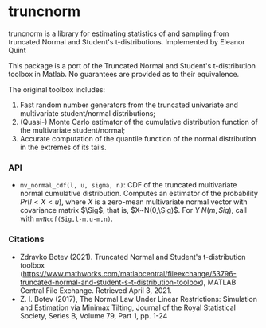 # truncnorm

truncnorm is a library for estimating statistics of and sampling from truncated Normal and Student's t-distributions. Implemented by Eleanor Quint

This package is a port of the Truncated Normal and Student's t-distribution toolbox in Matlab. No guarantees are provided as to their equivalence.

The original toolbox includes:
1. Fast random number generators from the truncated univariate and multivariate student/normal distributions;
2. (Quasi-) Monte Carlo estimator of the cumulative distribution function of the multivariate student/normal;
3. Accurate computation of the quantile function of the normal distribution in the extremes of its tails.

### API

- `mv_normal_cdf(l, u, sigma, n)`: CDF of the truncated multivariate normal cumulative distribution. Computes an estimator of the probability $Pr(l<X<u)$, where $X$ is a zero-mean multivariate normal vector with covariance matrix $\Sig$, that is, $X~N(0,\Sig)$. For $Y~N(m,Sig)$, call with `mvNcdf(Sig,l-m,u-m,n)`.

### Citations

- Zdravko Botev (2021). Truncated Normal and Student's t-distribution toolbox (https://www.mathworks.com/matlabcentral/fileexchange/53796-truncated-normal-and-student-s-t-distribution-toolbox), MATLAB Central File Exchange. Retrieved April 3, 2021.
- Z. I. Botev (2017), The Normal Law Under Linear Restrictions: Simulation and Estimation via Minimax Tilting, Journal of the Royal Statistical Society, Series B, Volume 79, Part 1, pp. 1-24
